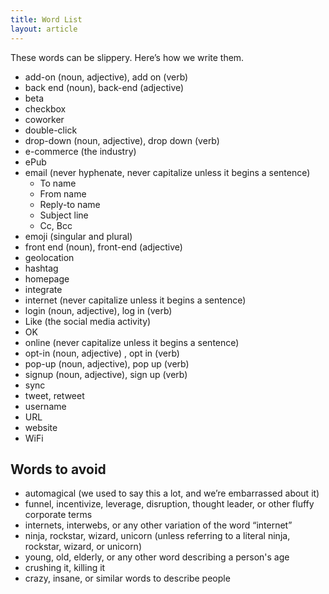 ```yaml
---
title: Word List
layout: article
---
```


These words can be slippery. Here’s how we write them.

- add-on (noun, adjective), add on (verb)
- back end (noun), back-end (adjective)
- beta
- checkbox
- coworker
- double-click
- drop-down (noun, adjective), drop down (verb)
- e-commerce (the industry)
- ePub
- email (never hyphenate, never capitalize unless it begins a sentence)
  - To name
  - From name
  - Reply-to name
  - Subject line
  - Cc, Bcc
- emoji (singular and plural)
- front end (noun), front-end (adjective)
- geolocation
- hashtag
- homepage
- integrate
- internet (never capitalize unless it begins a sentence)
- login (noun, adjective), log in (verb)
- Like (the social media activity)
- OK
- online (never capitalize unless it begins a sentence)
- opt-in (noun, adjective) , opt in (verb)
- pop-up (noun, adjective), pop up (verb)
- signup (noun, adjective), sign up (verb)
- sync
- tweet, retweet
- username
- URL
- website
- WiFi

## Words to avoid

- automagical (we used to say this a lot, and we’re embarrassed about it)
- funnel, incentivize, leverage, disruption, thought leader, or other fluffy corporate terms
- internets, interwebs, or any other variation of the word “internet”
- ninja, rockstar, wizard, unicorn (unless referring to a literal ninja, rockstar, wizard, or unicorn)
- young, old, elderly, or any other word describing a person's age
-  crushing it, killing it
-  crazy, insane, or similar words to describe people
